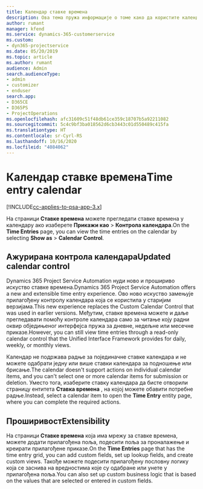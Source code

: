 ```yaml
---
title: Календар ставке времена
description: Ова тема пружа информације о томе како да користите календар ставке времена.
author: rumant
manager: kfend
ms.service: dynamics-365-customerservice
ms.custom:
- dyn365-projectservice
ms.date: 05/20/2019
ms.topic: article
ms.author: rumant
audience: Admin
search.audienceType:
- admin
- customizer
- enduser
search.app:
- D365CE
- D365PS
- ProjectOperations
ms.openlocfilehash: afc31609c51f48db61ce359c18707b5a92211082
ms.sourcegitcommit: 5c4c9bf3ba018562d6cb3443c01d550489c415fa
ms.translationtype: HT
ms.contentlocale: sr-Cyrl-RS
ms.lasthandoff: 10/16/2020
ms.locfileid: "4084062"
---
```

# <a name="time-entry-calendar"></a><span data-ttu-id="f9e2e-103">Календар ставке времена</span><span class="sxs-lookup"><span data-stu-id="f9e2e-103">Time entry calendar</span></span>

[!INCLUDE[cc-applies-to-psa-app-3.x](../includes/cc-applies-to-psa-app-3x.md)]

<span data-ttu-id="f9e2e-104">На страници **Ставке времена** можете прегледати ставке времена у календару ако изаберете **Прикажи као** \> **Контрола календара**.</span><span class="sxs-lookup"><span data-stu-id="f9e2e-104">On the **Time Entries** page, you can view the time entries on the calendar by selecting **Show as** \> **Calendar Control**.</span></span>

## <a name="updated-calendar-control"></a><span data-ttu-id="f9e2e-105">Ажурирана контрола календара</span><span class="sxs-lookup"><span data-stu-id="f9e2e-105">Updated calendar control</span></span>

<span data-ttu-id="f9e2e-106">Dynamics 365 Project Service Automation нуди ново и прошириво искуство ставке времена.</span><span class="sxs-lookup"><span data-stu-id="f9e2e-106">Dynamics 365 Project Service Automation offers a new and extensible time entry experience.</span></span> <span data-ttu-id="f9e2e-107">Ово ново искуство замењује прилагођену контролу календара која се користила у старијим верзијама.</span><span class="sxs-lookup"><span data-stu-id="f9e2e-107">This new experience replaces the Custom Calendar Control that was used in earlier versions.</span></span> <span data-ttu-id="f9e2e-108">Међутим, ставке времена можете и даље прегледавати помоћу контроле календара само за читање коју радни оквир обједињеног интерфејса пружа за дневне, недељне или месечне приказе.</span><span class="sxs-lookup"><span data-stu-id="f9e2e-108">However, you can still view time entries through a read-only calendar control that the Unified Interface Framework provides for daily, weekly, or monthly views.</span></span>

<span data-ttu-id="f9e2e-109">Календар не подржава радње за појединачне ставке календара и не можете одабрати једну или више ставки календара за подношење или брисање.</span><span class="sxs-lookup"><span data-stu-id="f9e2e-109">The calendar doesn't support actions on individual calendar items, and you can't select one or more calendar items for submission or deletion.</span></span> <span data-ttu-id="f9e2e-110">Уместо тога, изаберите ставку календара да бисте отворили страницу ентитета **Ставка времена** , на којој можете обавити потребне радње.</span><span class="sxs-lookup"><span data-stu-id="f9e2e-110">Instead, select a calendar item to open the **Time Entry** entity page, where you can complete the required actions.</span></span>

## <a name="extensibility"></a><span data-ttu-id="f9e2e-111">Проширивост</span><span class="sxs-lookup"><span data-stu-id="f9e2e-111">Extensibility</span></span>

<span data-ttu-id="f9e2e-112">На страници **Ставке времена** која има мрежу за ставке времена, можете додати прилагођена поља, подесити поља за проналажење и креирати прилагођене приказе.</span><span class="sxs-lookup"><span data-stu-id="f9e2e-112">On the **Time Entries** page that has the time entry grid, you can add custom fields, set up lookup fields, and create custom views.</span></span> <span data-ttu-id="f9e2e-113">Такође можете подесити прилагођену пословну логику која се заснива на вредностима које су одабране или унете у прилагођена поља.</span><span class="sxs-lookup"><span data-stu-id="f9e2e-113">You can also set up custom business logic that is based on the values that are selected or entered in custom fields.</span></span>
